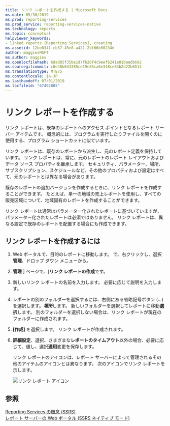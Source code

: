 ```yaml
---
title: リンク レポートを作成する | Microsoft Docs
ms.date: 05/30/2019
ms.prod: reporting-services
ms.prod_service: reporting-services-native
ms.technology: reports
ms.topic: conceptual
helpviewer_keywords:
- linked reports [Reporting Services], creating
ms.assetid: 12be8341-cb57-45e8-a421-2bf66b50234d
author: maggiesMSFT
ms.author: maggies
ms.openlocfilehash: 6dad85f35be1d7fb26f4c9eef6241e01baadb692
ms.sourcegitcommit: c0e48b643385ce19c65ca6e348ce83b2d22b6514
ms.translationtype: MTE75
ms.contentlocale: ja-JP
ms.lasthandoff: 07/01/2019
ms.locfileid: "67492805"
---
```

# <a name="create-a-linked-report"></a>リンク レポートを作成する
  リンク レポートは、既存のレポートへのアクセス ポイントとなるレポート サーバー アイテムです。 概念的には、プログラムを実行したりファイルを開くのに使用する、プログラム ショートカットに似ています。  
  
 リンク レポートは、既存のレポートから派生し、元のレポート定義を保持しています。 リンク レポートは、常に、元のレポートのレポート レイアウトおよびデータ ソース プロパティを継承します。 セキュリティ、パラメーター、場所、サブスクリプション、スケジュールなど、その他のプロパティおよび設定はすべて、元のレポートとは異なる場合があります。  
  
 既存のレポートの追加バージョンを作成するときに、リンク レポートを作成することができます。 たとえば、単一の地域の売上レポートを使用し、すべての販売区域について、地域固有のレポートを作成することができます。  
  
 リンク レポートは通常はパラメーター化されたレポートに基づいていますが、パラメーター化されたレポートは必須ではありません。 リンク レポートは、異なる設定で既存のレポートを配置する場合にも作成できます。  
  
## <a name="to-create-a-linked-report"></a>リンク レポートを作成するには  
  
1. Web ポータルで、目的のレポートに移動します。 で、右クリックし、選択**管理**、ドロップ ダウン メニューから。

2. **管理<reportname>**  ] ページで、[**リンク レポートの作成**です。  
  
3. 新しいリンク レポートの名前を入力します。 必要に応じて説明を入力します。  
  
4. レポートの別のフォルダーを選択するには、右側にある省略記号ボタン (…) を選択します。***場所***します。  新しいフォルダーを選択してレポートに移動**選択**します。 別のフォルダーを選択しない場合は、リンク レポートが現在のフォルダーに作成されます。  
  
5. **[作成]** を選択します。 リンク レポートが作成されます。  

6. **詳細設定**、選択、さまざまな**レポートのタイムアウト**以外の場合、必要に応じて、値し、選択**適用**変更を保存します。
  
     リンク レポートのアイコンは、レポート サーバーによって管理されるその他のアイテムのアイコンとは異なります。 次のアイコンでリンク レポートを示します。  
  
     ![リンク レポート アイコン](../../reporting-services/report-server/media/hlp-16linked.gif "リンク レポート アイコン")  
  
## <a name="see-also"></a>参照  

 [Reporting Services の概念 &#40;SSRS&#41;](../../reporting-services/reporting-services-concepts-ssrs.md)  
 [レポート サーバーの Web ポータル (SSRS ネイティブ モード)](../../reporting-services/web-portal-ssrs-native-mode.md)
  

